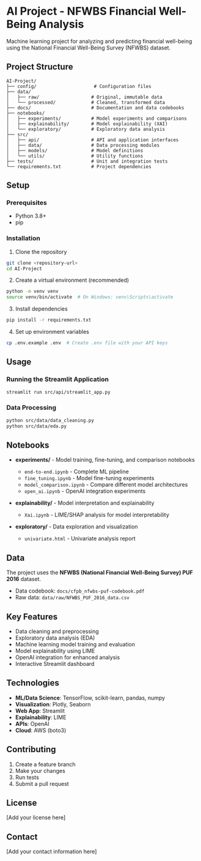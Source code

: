 # AI Project - NFWBS Financial Well-Being Analysis

Machine learning project for analyzing and predicting financial well-being using the National Financial Well-Being Survey (NFWBS) dataset.

## Project Structure

```
AI-Project/
├── config/                     # Configuration files
├── data/
│   ├── raw/                   # Original, immutable data
│   └── processed/             # Cleaned, transformed data
├── docs/                      # Documentation and data codebooks
├── notebooks/
│   ├── experiments/           # Model experiments and comparisons
│   ├── explainability/        # Model explainability (XAI)
│   └── exploratory/           # Exploratory data analysis
├── src/
│   ├── api/                   # API and application interfaces
│   ├── data/                  # Data processing modules
│   ├── models/                # Model definitions
│   └── utils/                 # Utility functions
├── tests/                     # Unit and integration tests
└── requirements.txt           # Project dependencies
```

## Setup

### Prerequisites
- Python 3.8+
- pip

### Installation

1. Clone the repository
```bash
git clone <repository-url>
cd AI-Project
```

2. Create a virtual environment (recommended)
```bash
python -m venv venv
source venv/bin/activate  # On Windows: venv\Scripts\activate
```

3. Install dependencies
```bash
pip install -r requirements.txt
```

4. Set up environment variables
```bash
cp .env.example .env  # Create .env file with your API keys
```

## Usage

### Running the Streamlit Application
```bash
streamlit run src/api/streamlit_app.py
```

### Data Processing
```bash
python src/data/data_cleaning.py
python src/data/eda.py
```

## Notebooks

- **experiments/** - Model training, fine-tuning, and comparison notebooks
  - `end-to-end.ipynb` - Complete ML pipeline
  - `fine_tuning.ipynb` - Model fine-tuning experiments
  - `model_comparison.ipynb` - Compare different model architectures
  - `open_ai.ipynb` - OpenAI integration experiments

- **explainability/** - Model interpretation and explainability
  - `Xai.ipynb` - LIME/SHAP analysis for model interpretability

- **exploratory/** - Data exploration and visualization
  - `univariate.html` - Univariate analysis report

## Data

The project uses the **NFWBS (National Financial Well-Being Survey) PUF 2016** dataset.
- Data codebook: `docs/cfpb_nfwbs-puf-codebook.pdf`
- Raw data: `data/raw/NFWBS_PUF_2016_data.csv`

## Key Features

- Data cleaning and preprocessing
- Exploratory data analysis (EDA)
- Machine learning model training and evaluation
- Model explainability using LIME
- OpenAI integration for enhanced analysis
- Interactive Streamlit dashboard

## Technologies

- **ML/Data Science**: TensorFlow, scikit-learn, pandas, numpy
- **Visualization**: Plotly, Seaborn
- **Web App**: Streamlit
- **Explainability**: LIME
- **APIs**: OpenAI
- **Cloud**: AWS (boto3)

## Contributing

1. Create a feature branch
2. Make your changes
3. Run tests
4. Submit a pull request

## License

[Add your license here]

## Contact

[Add your contact information here]
